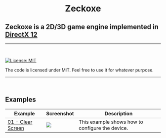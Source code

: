 
<h1 align="center">
  Zeckoxe
  <br>
  
  ## Zeckoxe is a 2D/3D game engine implemented in [DirectX 12](https://docs.microsoft.com/en-us/windows/desktop/direct3d12/directx-12-programming-guide)
  
</h1>

<hr>


<br>

[![License: MIT](https://img.shields.io/badge/License-MIT-yellow.svg)](https://github.com/IZNITE/IZNITE-Engine/blob/master/LICENSE)

The code is licensed under MIT. Feel free to use it for whatever purpose.

<hr>
<br>



## Examples



| Example   | Screenshot  | Description          |
|------------|-------------|----------------------|
| [01 - Clear Screen](https://github.com/IZNITE/Zeckoxe/tree/master/Src/01-ClearScreen) | ![](https://github.com/FaberSan/Zeckoxe/blob/master/IMG/01-ClearScreen.PNG) | This example shows how to configure the device. |
